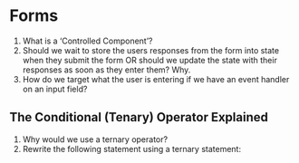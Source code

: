 # Forms
1. What is a ‘Controlled Component’?
2. Should we wait to store the users responses from the form into state when they submit the form OR should we update the state with their responses as soon as they enter them? Why.
3. How do we target what the user is entering if we have an event handler on an input field?

## The Conditional (Tenary) Operator Explained

1. Why would we use a ternary operator?
2. Rewrite the following statement using a ternary statement:
